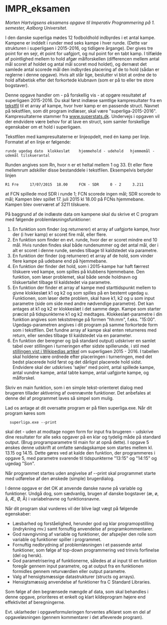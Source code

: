   # IMPR_eksamen
*Morten Hartvigsens eksamens opgave til Imperativ Programmering på 1. semester, Aalborg Universitet.*

I den danske superliga mødes 12 fodboldhold indbyrdes i et antal kampe. Kampene er inddelt i runder med seks kampe i hver runde. (Dette var strukturen i superligaen i 2015-2016, og tidligere årgange). Der gives tre point for en sejr, ét point for uafgjort, og nul point for en tabt kamp. I tilfælde af pointlighed mellem to hold afgør målforskellen (differencen mellem antal mål scoret af holdet og antal mål scoret mod holdet), og dernæst det samlede antal scorede mål den indbyrdes placering af de to hold (sådan er reglerne i denne opgave). Hvis alt står lige, beslutter vi blot at ordne de to hold alfabetisk efter det forkortede klubnavn (som er på to eller tre store bogstaver).

Denne opgave handler om - på forskellig vis - at opgøre resultatet af superligaen 2015-2016. Du skal først indlæse samtlige kampresultater fra en [tekstfil](../blob/master/superliga-2015-2016) til et array af kampe, hvor hver kamp er en passende struct. Navnet på tekstfilen, som dit program indlæser, skal være "superliga-2015-2016". Kampresultaterne stammer fra www.superstats.dk. Undervejs i opgaven vil der endvidere være behov for at lave en struct, som samler forskellige egenskaber om et hold i superligaen.

Tekstfilen med kampresultaterne er linjeopdelt, med én kamp per linje. Formatet af en linje er følgende:
```
runde ugedag dato  klokkeslæt    hjemmehold - udehold   hjemmemål - udemål tilskuerantal
```
Runden angives som Rn, hvor n er et heltal mellem 1 og 33. Et eller flere mellemrum adskiller disse bestanddele i tekstfilen. Eksempelvis betyder linjen
```
R1 Fre     17/07/2015  18.00     FCN - SDR     0 - 2     3.211
```
at FCN spillede mod SDR i runde 1; FCN scorede ingen mål; SDR scorede to mål; Kampen blev spillet 17. juli 2015 kl 18.00 på FCNs hjemmebane. Kampen blev overværet af 3211 tilskuere.

På baggrund af de indlæste data om kampene skal du skrive et C program med følgende problemløsningsfunktioner:

1. En funktion som finder (og returnerer) et array af uafgjorte kampe, hvor der (i hver kamp) er scoret fire mål, eller flere.
2. En funktion som finder en evt. runde, hvor der er scoret mindre end 10 mål. Hvis runden findes skal både rundenummer og det antal mål, der i alt er scoret i denne runde, sendes tilbage til kaldstedet via parametre.
3. En funktion der finder (og returnerer) et array af de hold, som vinder flere kampe på udebane end på hjemmebane.
4. En funktion der finder det hold, som i 2015-kampe har haft færrest tilskuere ved kampe, som spilles på klubbens hjemmebane. Den funktion, som løser problemet, skal både sende holdnavn og tilskuertallet tilbage til kaldstedet via parametre.
5. En funktion der finder et array af kampe med starttidspunkt mellem to givne klokkeslæt k1 og k2 og som spilles på en bestemt ugedag u. Funktionen, som løser dette problem, skal have k1, k2 og u som input parametre (side om side med andre nødvendige parametre). Det kan antages at k1 og k2 er klokkeslæt i det samme døgn. Kampe som starter præcist på tidspunkterne k1 og k2 medtages. Klokkeslæt-parametre i din funktion angives som tekststrenge på formen "hh:mm", f.eks. "15:00". Ugedags-parametren angives i dit program på samme forkortede form som i tekstfilen. Det fundne array af kampe skal enten returneres med return, eller sendes tilbage til kaldstedet via en parameter.
6. En funktion der beregner og (på standard output) udskriver en samlet tabel over stillingen i turneringen efter sidste spillerunde, i stil med [stillingen vist i Wikipedias artikel](https://da.wikipedia.org/wiki/Superligaen_2015-16#Stilling) om superligaen 2015 - 2016. I tabellen skal holdene være ordnede efter placeringen i turneringen, med det bedst placerede hold først og det dårligst placerede hold sidst. Endvidere skal der udskrives 'søjler' med point, antal spillede kampe, antal vundne kampe, antal tabte kampe, antal uafgjorte kampe, og målforskel.

Skriv en main funktion, som i en simple tekst-orienteret dialog med brugeren tillader aktivering af ovennævnte funktioner. Det anbefales at denne del af programmet laves så simpel som mulig.

Lad os antage at dit oversatte program er på filen superliga.exe. Når dit program køres som
```
  superliga.exe --print
```
skal det - uden at modtage nogen form for input fra brugeren - udskrive dine resultater for alle seks opgaver på en klar og tydelig måde på standard output. (Brug programparametre til main for at opnå dette). I opgave 5 ønskes denne udskrift at omfatte søndagskampe som startes mellem kl. 13.15 og 14.15. Dette gøres ved at kalde den funktion, der programmeres i opgave 5, med parametre svarende til tidspunkterne "13:15" og "14:15" og ugedag "Son".

Når programmet startes uden angivelse af   --print   skal programmet starte med udførelse af den ønskede (simple) brugerdialog.

I denne opgave er det OK at anvende danske navne på variable og funktioner. Undgå dog, som sædvanlig, brugen af danske bogstaver (æ, ø, å, Æ, Ø, Å) i variabelnavne og funktionsnavne.

Når dit program skal vurderes vil der blive lagt vægt på følgende egenskaber:
+ Læsbarhed og forståelighed, herunder god og klar programopstilling (indrykning mv.) samt fornuftig anvendelse af programkommentarer.
+ God navngivning af variable og funktioner, der afspejler den rolle som variable og funktioner spiller i programmet.
+ Fornuftig nedbrydning af problemløsningen i et passende antal funktioner, som følge af top-down programmering ved trinvis forfinelse (del og hersk).
+ God parametrisering af funktionerne, således at al input til en funktion foregår gennem input parametre, og at output fra en funktionen formidles gennem returværdien eller output parametre.
+ Valg af hensigtsmæssige datastrukturer (structs og arrays).
+ Hensigtsmæssig anvendelse af funktioner fra C Standard Libraries.

Som følge af den begrænsede mængde af data, som skal behandles i denne opgave, prioriteres et enkelt og klart kildeprogram højere end effektivitet af beregningerne.

Evt. uklarheder i opgaveformuleringen forventes afklaret som en del af opgaveløsningen (gennem kommentarer i det afleverede program).
